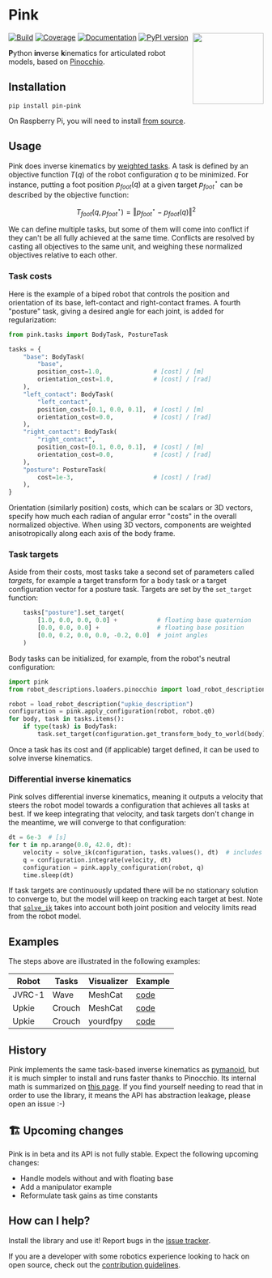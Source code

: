 # Pink

<img src="https://user-images.githubusercontent.com/1189580/172797197-9aa46561-cfaa-4046-bd60-f681d85b055d.png" align="right" height=140>

[![Build](https://img.shields.io/github/workflow/status/tasts-robots/pink/CI)](https://github.com/tasts-robots/pink/actions)
[![Coverage](https://coveralls.io/repos/github/tasts-robots/pink/badge.svg?branch=master)](https://coveralls.io/github/tasts-robots/pink?branch=master)
[![Documentation](https://img.shields.io/badge/docs-online-brightgreen?logo=read-the-docs&style=flat)](https://tasts-robots.org/doc/pink/)
[![PyPI version](https://img.shields.io/pypi/v/pin-pink)](https://pypi.org/project/pin-pink/)

**P**ython **in**verse **k**inematics for articulated robot models, based on [Pinocchio](https://github.com/stack-of-tasks/pinocchio).

## Installation

```console
pip install pin-pink
```

On Raspberry Pi, you will need to install [from source](https://tasts-robots.org/doc/pink/installation.html#from-source).

## Usage

Pink does inverse kinematics by [weighted tasks](https://scaron.info/robot-locomotion/inverse-kinematics.html). A task is defined by an objective function $T(q)$ of the robot configuration $q$ to be minimized. For instance, putting a foot position $p_{foot}(q)$ at a given target $p_{foot}^{\star}$ can be described by the objective function:

$$
T_{foot}(q, p_{foot}^{\star}) = \Vert p_{foot}^{\star} - p_{foot}(q) \Vert^2
$$

We can define multiple tasks, but some of them will come into conflict if they can't be all fully achieved at the same time. Conflicts are resolved by casting all objectives to the same unit, and weighing these normalized objectives relative to each other.

### Task costs

Here is the example of a biped robot that controls the position and orientation of its base, left-contact and right-contact frames. A fourth "posture" task, giving a desired angle for each joint, is added for regularization:

```python
from pink.tasks import BodyTask, PostureTask

tasks = {
    "base": BodyTask(
        "base",
        position_cost=1.0,              # [cost] / [m]
        orientation_cost=1.0,           # [cost] / [rad]
    ),
    "left_contact": BodyTask(
        "left_contact",
        position_cost=[0.1, 0.0, 0.1],  # [cost] / [m]
        orientation_cost=0.0,           # [cost] / [rad]
    ),
    "right_contact": BodyTask(
        "right_contact",
        position_cost=[0.1, 0.0, 0.1],  # [cost] / [m]
        orientation_cost=0.0,           # [cost] / [rad]
    ),
    "posture": PostureTask(
        cost=1e-3,                      # [cost] / [rad]
    ),
}
```

Orientation (similarly position) costs, which can be scalars or 3D vectors, specify how much each radian of angular error "costs" in the overall normalized objective. When using 3D vectors, components are weighted anisotropically along each axis of the body frame.

### Task targets

Aside from their costs, most tasks take a second set of parameters called *targets*, for example a target transform for a body task or a target configuration vector for a posture task. Targets are set by the `set_target` function:

```python
    tasks["posture"].set_target(
        [1.0, 0.0, 0.0, 0.0] +           # floating base quaternion
        [0.0, 0.0, 0.0] +                # floating base position
        [0.0, 0.2, 0.0, 0.0, -0.2, 0.0]  # joint angles
    )
```

Body tasks can be initialized, for example, from the robot's neutral configuration:

```python
import pink
from robot_descriptions.loaders.pinocchio import load_robot_description

robot = load_robot_description("upkie_description")
configuration = pink.apply_configuration(robot, robot.q0)
for body, task in tasks.items():
    if type(task) is BodyTask:
        task.set_target(configuration.get_transform_body_to_world(body))
```

Once a task has its cost and (if applicable) target defined, it can be used to solve inverse kinematics.

### Differential inverse kinematics

Pink solves differential inverse kinematics, meaning it outputs a velocity that steers the robot model towards a configuration that achieves all tasks at best. If we keep integrating that velocity, and task targets don't change in the meantime, we will converge to that configuration:

```python
dt = 6e-3  # [s]
for t in np.arange(0.0, 42.0, dt):
    velocity = solve_ik(configuration, tasks.values(), dt)  # includes joint limits
    q = configuration.integrate(velocity, dt)
    configuration = pink.apply_configuration(robot, q)
    time.sleep(dt)
```

If task targets are continuously updated there will be no stationary solution to converge to, but the model will keep on tracking each target at best. Note that [`solve_ik`](https://scaron.info/doc/pink/inverse-kinematics.html#pink.solve_ik.solve_ik) takes into account both joint position and velocity limits read from the robot model.

## Examples

The steps above are illustrated in the following examples:

| Robot  | Tasks  | Visualizer | Example |
|--------|--------|------------|---------|
| JVRC-1 | Wave   | MeshCat    | [code](examples/jvrc_wave_in_meshcat.py) |
| Upkie  | Crouch | MeshCat    | [code](examples/upkie_crouch_in_meshcat.py) |
| Upkie  | Crouch | yourdfpy   | [code](examples/upkie_crouch_in_yourdfpy.py) |

## History

Pink implements the same task-based inverse kinematics as [pymanoid](https://github.com/stephane-caron/pymanoid), but it is much simpler to install and runs faster thanks to Pinocchio. Its internal math is summarized on [this page](https://scaron.info/robot-locomotion/inverse-kinematics.html). If you find yourself needing to read that in order to use the library, it means the API has abstraction leakage, please open an issue :-)

## 🏗️ Upcoming changes

Pink is in beta and its API is not fully stable. Expect the following upcoming changes:

- Handle models without and with floating base
- Add a manipulator example
- Reformulate task gains as time constants

## How can I help?

Install the library and use it! Report bugs in the [issue tracker](https://github.com/tasts-robots/pink/issues).

If you are a developer with some robotics experience looking to hack on open source, check out the [contribution guidelines](CONTRIBUTING.md).
